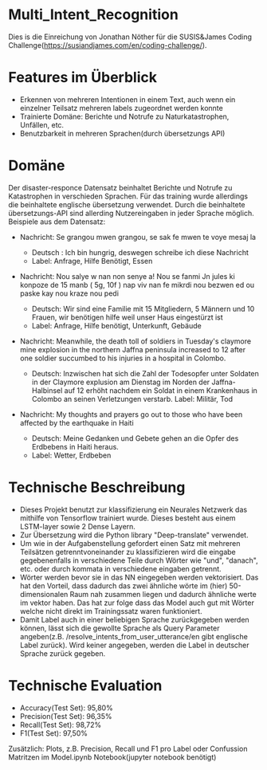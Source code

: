 # Multi_Intent_Recognition

Dies is die Einreichung von Jonathan Nöther für die SUSIS&James Coding Challenge(https://susiandjames.com/en/coding-challenge/).
# Features im Überblick
- Erkennen von mehreren Intentionen in einem Text, auch wenn ein einzelner Teilsatz mehreren labels zugeordnet werden konnte
- Trainierte Domäne: Berichte und Notrufe zu Naturkatastrophen, Unfällen, etc.
- Benutzbarkeit in mehreren Sprachen(durch übersetzungs API)

# Domäne
Der disaster-responce Datensatz beinhaltet Berichte und Notrufe zu Katastrophen in verschieden Sprachen. Für das training wurde allerdings die beinhaltete englische übersetzung verwendet. Durch die beinhaltete übersetzungs-API sind allerding Nutzereingaben in jeder Sprache möglich.
Beispiele aus dem Datensatz:
- Nachricht: Se grangou mwen grangou, se sak fe mwen te voye mesaj la
    - Deutsch : Ich bin hungrig, deswegen schreibe ich diese Nachricht
    - Label: Anfrage, Hilfe Benötigt, Essen

- Nachricht: Nou salye w nan non senye a! Nou se fanmi Jn jules ki konpoze de 15 manb ( 5g, 10f ) nap viv nan fe mikrdi nou bezwen ed ou paske kay nou kraze nou pedi
    - Deutsch: Wir sind eine Familie mit 15 Mitgliedern, 5 Männern und 10 Frauen, wir benötigen hilfe weil unser Haus eingestürzt ist
    - Label: Anfrage, Hilfe benötigt, Unterkunft, Gebäude

- Nachricht: Meanwhile, the death toll of soldiers in Tuesday's claymore mine explosion in the northern Jaffna peninsula increased to 12 after one soldier succumbed to his injuries in a hospital in Colombo.
    - Deutsch: Inzwischen hat sich die Zahl der Todesopfer unter Soldaten in der Claymore explusion am Dienstag im Norden der Jaffna-Halbinsel auf 12 erhöht nachdem ein Soldat in einem Krankenhaus in Colombo an seinen Verletzungen verstarb.
    Label: Militär, Tod

- Nachricht: My thoughts and prayers go out to those who have been affected by the earthquake in Haiti
    - Deutsch: Meine Gedanken und Gebete gehen an die Opfer des Erdbebens in Haiti heraus.
    - Label: Wetter, Erdbeben

# Technische Beschreibung
- Dieses Projekt benutzt zur klassifizierung ein Neurales Netzwerk das mithilfe von Tensorflow trainiert wurde. Dieses besteht aus einem LSTM-layer sowie 2 Dense Layern. 
- Zur Übersetzung wird die Python library "Deep-translate" verwendet.  
- Um wie in der Aufgabenstellung gefordert einen Satz mit mehreren Teilsätzen getrenntvoneinander zu klassifizieren wird die eingabe gegebenenfalls in verschiedene Teile durch Wörter wie "und", "danach", etc. oder durch kommata in verschiedene eingaben getrennt.
- Wörter werden bevor sie in das NN eingegeben werden vektorisiert. Das hat den Vorteil, dass dadurch das zwei ähnliche wörte im (hier) 50-dimensionalen Raum nah zusammen liegen und dadurch ähnliche werte im vektor haben. Das hat zur folge dass das Model auch gut mit Wörter welche nicht direkt im Trainingssatz waren funktioniert.
- Damit Label auch in einer beliebigen Sprache zurückgegeben werden können, lässt sich die gewollte Sprache als Query Parameter angeben(z.B. /resolve_intents_from_user_utterance/en gibt englische Label zurück). Wird keiner angegeben, werden die Label in deutscher Sprache zurück gegeben.

# Technische Evaluation
- Accuracy(Test Set): 95,80%
- Precision(Test Set): 96,35%
- Recall(Test Set): 98,72%
- F1(Test Set): 97,50%

Zusätzlich: Plots, z.B. Precision, Recall und F1 pro Label oder Confussion Matritzen im Model.ipynb Notebook(jupyter notebook benötigt)